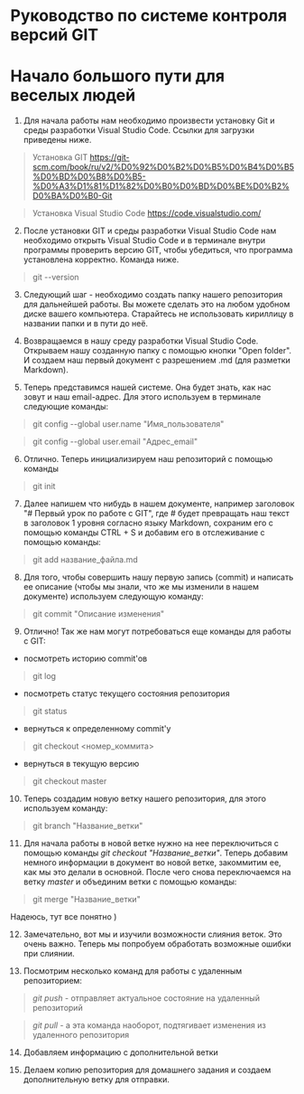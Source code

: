 # Руководство по системе контроля версий GIT
# Начало большого пути для веселых людей


1. Для начала работы нам необходимо произвести установку Git и среды разработки Visual Studio Code. Ссылки для загрузки приведены ниже.

> Установка GIT
<https://git-scm.com/book/ru/v2/%D0%92%D0%B2%D0%B5%D0%B4%D0%B5%D0%BD%D0%B8%D0%B5-%D0%A3%D1%81%D1%82%D0%B0%D0%BD%D0%BE%D0%B2%D0%BA%D0%B0-Git>

> Установка Visual Studio Code
<https://code.visualstudio.com/>


2. После установки GIT и среды разработки Visual Studio Code нам необходимо открыть Visual Studio Code и в терминале внутри программы проверить версию GIT, чтобы убедиться, что программа установлена корректно. Команда ниже.

 > git --version

3. Следующий шаг - необходимо создать папку нашего репозитория для дальнейшей работы. Вы можете сделать это на любом удобном диске вашего компьютера. Старайтесь не использовать кириллицу в названии папки и в пути до неё.

4. Возвращаемся в нашу среду разработки Visual Studio Code. Открываем нашу созданную папку с помощью кнопки "Open folder". И создаем наш первый документ с разрешением .md (для разметки Markdown).

5. Теперь представимся нашей системе. Она будет знать, как нас зовут и наш email-адрес. Для этого используем в терминале следующие команды:

> git config --global user.name "Имя_пользователя"

> git config --global user.email "Адрес_email"

6. Отлично. Теперь инициализируем наш репозиторий с помощью команды

> git init

7. Далее напишем что нибудь в нашем документе, например заголовок "# Первый урок по работе с GIT", где # будет превращать наш текст в заголовок 1 уровня согласно языку Markdown, сохраним его с помощью команды CTRL + S и добавим его в отслеживание с помощью команды:

> git add название_файла.md

8. Для того, чтобы совершить нашу первую запись (commit) и написать ее описание (чтобы мы знали, что же мы изменили в нашем документе) используем следующую команду:

> git commit "Описание изменения"

9. Отлично! Так же нам могут потребоваться еще команды для работы с GIT:

- посмотреть историю commit'ов

> git log

- посмотреть статус текущего состояния репозитория

> git status

- вернуться к определенному commit'у

> git checkout <номер_коммита>

- вернуться в текущую версию

> git checkout master

10. Теперь создадим новую ветку нашего репозитория, для этого используем команду:

> git branch "Название_ветки"

11. Для начала работы в новой ветке нужно на нее переключиться с помощью команды *git checkout "Название_ветки"*. Теперь добавим немного информации в документ во новой ветке, закоммитим ее, как мы это делали в основной. После чего снова переключаемся на ветку *master* и объединим ветки с помощью команды:

> git merge "Название_ветки"

Надеюсь, тут все понятно )

12. Замечательно, вот мы и изучили возможности слияния веток. Это очень важно. Теперь мы попробуем обработать возможные ошибки при слиянии.

13. Посмотрим несколько команд для работы с удаленным репозиторием:

> *git push* - отправляет актуальное состояние на удаленный репозиторий

> *git pull* - а эта команда наоборот, подтягивает изменения из удаленного репозитория

14. Добавляем информацию с дополнительной ветки

15. Делаем копию репозитория для домашнего задания и создаем дополнительную ветку для отправки.